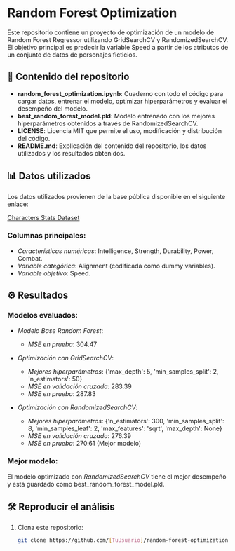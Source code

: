 # Random Forest Optimization

Este repositorio contiene un proyecto de optimización de un modelo de Random Forest Regressor utilizando GridSearchCV y RandomizedSearchCV. El objetivo principal es predecir la variable Speed a partir de los atributos de un conjunto de datos de personajes ficticios.

## 📁 Contenido del repositorio

- **random_forest_optimization.ipynb**: Cuaderno con todo el código para cargar datos, entrenar el modelo, optimizar hiperparámetros y evaluar el desempeño del modelo.
- **best_random_forest_model.pkl**: Modelo entrenado con los mejores hiperparámetros obtenidos a través de RandomizedSearchCV.
- **LICENSE**: Licencia MIT que permite el uso, modificación y distribución del código.
- **README.md**: Explicación del contenido del repositorio, los datos utilizados y los resultados obtenidos.

## 📊 Datos utilizados

Los datos utilizados provienen de la base pública disponible en el siguiente enlace:

[Characters Stats Dataset](https://raw.githubusercontent.com/BetoBetin56734/BaseAprendizajeAutomatico/refs/heads/main/charcters_stats.csv)

### Columnas principales:
- *Características numéricas*: Intelligence, Strength, Durability, Power, Combat.
- *Variable categórica*: Alignment (codificada como dummy variables).
- *Variable objetivo*: Speed.

## ⚙ Resultados

### Modelos evaluados:

- *Modelo Base Random Forest*:
  - *MSE en prueba*: 304.47

- *Optimización con GridSearchCV*:
  - *Mejores hiperparámetros*: {'max_depth': 5, 'min_samples_split': 2, 'n_estimators': 50}
  - *MSE en validación cruzada*: 283.39
  - *MSE en prueba*: 287.83

- *Optimización con RandomizedSearchCV*:
  - *Mejores hiperparámetros*: {'n_estimators': 300, 'min_samples_split': 8, 'min_samples_leaf': 2, 'max_features': 'sqrt', 'max_depth': None}
  - *MSE en validación cruzada*: 276.39
  - *MSE en prueba*: 270.61 (Mejor modelo)

### Mejor modelo:
El modelo optimizado con *RandomizedSearchCV* tiene el mejor desempeño y está guardado como best_random_forest_model.pkl.

## 🛠 Reproducir el análisis

1. Clona este repositorio:
   ```bash
   git clone https://github.com/[TuUsuario]/random-forest-optimization.git
